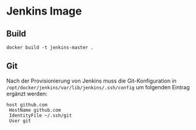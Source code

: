 # Jenkins Image

## Build

```shell
docker build -t jenkins-master .
```

## Git
Nach der Provisionierung von Jenkins muss die Git-Konfiguration in ``/opt/docker/jenkins/var/lib/jenkins/.ssh/config`` um folgenden Eintrag ergänzt werden:

```shell
host github.com
 HostName github.com
 IdentityFile ~/.ssh/git
 User git
```